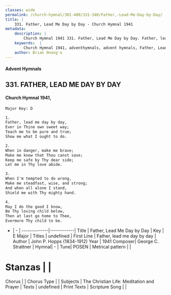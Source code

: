 ```yaml
---
classes: wide
permalink: /church-hymnal/301-400/331-340/Father,-Lead-Me-Day-by-Day/
title: |
    331. Father, Lead Me Day by Day - Church Hymnal 1941
metadata:
    description: |
        Church Hymnal 1941 331. Father, Lead Me Day by Day. Father, lead me day by day, Ever in Thine own sweet way; Teach me to be pure and true; Show me what I ought to do. 
    keywords:  |
        Church Hymnal 1941, adventhymnals, advent hymnals, Father, Lead Me Day by Day, Father, lead me day by day . 
    author: Brian Onang'o
---
```


#### Advent Hymnals
## 331. FATHER, LEAD ME DAY BY DAY
####  Church Hymnal 1941,

```txt
Major Key: D

1.
Father, lead me day by day,
Ever in Thine own sweet way;
Teach me to be pure and true;
Show me what I ought to do.

2.
When in danger, make me brave;
Make me know that Thou canst save;
Keep me safe by Thy dear side;
Let me in Thy love abide.

3.
When I'm tempted to do wrong,
Make me steadfast, wise, and strong;
And when all alone I stand,
Shield me with Thy mighty hand.

4.
May I do the good I know,
Be Thy loving child below,
Then at last go home to Thee,
Evermore Thy child to be.

```

- |   -  |
-------------|------------|
Title | Father, Lead Me Day by Day |
Key | E Major |
Titles | undefined |
First Line | Father, lead me day by day  |
Author | John P. Hopps (1834-1912)
Year | 1941
Composer| George C. Strattner |
Hymnal|  - |
Tune| POSEN |
Metrical pattern | |
# Stanzas |  |
Chorus |  |
Chorus Type |  |
Subjects | The Christian Life: Meditation and Prayer |
Texts | undefined |
Print Texts | 
Scripture Song |  |
    

